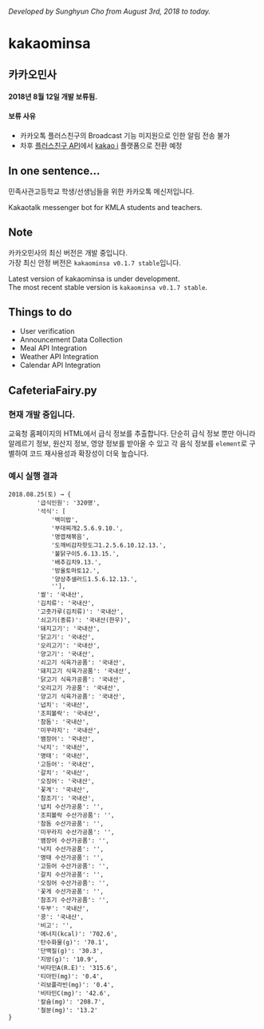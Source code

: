 ###### Developed by Sunghyun Cho from August 3rd, 2018 to today.
# kakaominsa
## 카카오민사

#### 2018년 8월 12일 개발 보류됨.
#### 보류 사유
* 카카오톡 플러스친구의 Broadcast 기능 미지원으로 인한 알림 전송 불가
* 차후 [플러스친구 API](https://center-pf.kakao.com)에서 [kakao i](https://i.kakao.com/openbuilder/) 플랫폼으로 전환 예정

## In one sentence...
민족사관고등학교 학생/선생님들을 위한 카카오톡 메신저입니다.

Kakaotalk messenger bot for KMLA students and teachers.

## Note

카카오민사의 최신 버전은 개발 중입니다.<br>가장 최신 안정 버전은 ```kakaominsa v0.1.7 stable```입니다.

Latest version of kakaominsa is under development.<br>The most recent stable version is ```kakaominsa v0.1.7 stable```.

## Things to do
* User verification
* Announcement Data Collection
* Meal API Integration
* Weather API Integration
* Calendar API Integration

## CafeteriaFairy.py

### 현재 개발 중입니다.

교육청 홈페이지의 HTML에서 급식 정보를 추출합니다. 단순히 급식 정보 뿐만 아니라 알레르기 정보, 원산지 정보, 영양 정보를 받아올 수 있고 각 음식 정보를 `element`로 구별하여 코드 재사용성과 확장성이 더욱 높습니다.

### 예시 실행 결과

```
2018.08.25(토) → {
		'급식인원': '320명',
		'석식': [
			'백미밥', 
			'부대찌개2.5.6.9.10.', 
			'명엽채볶음', 
			'도깨비감자핫도그1.2.5.6.10.12.13.', 
			'불닭구이5.6.13.15.', 
			'배추김치9.13.', 
			'방울토마토12.', 
			'양상추샐러드1.5.6.12.13.', 
			''], 
		'쌀': '국내산', 
		'김치류': '국내산', 
		'고춧가루(김치류)': '국내산', 
		'쇠고기(종류)': '국내산(한우)', 
		'돼지고기': '국내산', 
		'닭고기': '국내산', 
		'오리고기': '국내산', 
		'양고기': '국내산', 
		'쇠고기 식육가공품': '국내산', 
		'돼지고기 식육가공품': '국내산', 
		'닭고기 식육가공품': '국내산', 
		'오리고기 가공품': '국내산', 
		'양고기 식육가공품': '국내산', 
		'넙치': '국내산', 
		'조피볼락': '국내산', 
		'참돔': '국내산', 
		'미꾸라지': '국내산', 
		'뱀장어': '국내산', 
		'낙지': '국내산', 
		'명태': '국내산', 
		'고등어': '국내산', 
		'갈치': '국내산', 
		'오징어': '국내산', 
		'꽃게': '국내산', 
		'참조기': '국내산', 
		'넙치 수산가공품': '', 
		'조피볼락 수산가공품': '', 
		'참돔 수산가공품': '', 
		'미꾸라지 수산가공품': '', 
		'뱀장어 수산가공품': '', 
		'낙지 수산가공품': '', 
		'명태 수산가공품': '', 
		'고등어 수산가공품': '', 
		'갈치 수산가공품': '', 
		'오징어 수산가공품': '', 
		'꽃게 수산가공품': '', 
		'참조기 수산가공품': '', 
		'두부': '국내산', 
		'콩': '국내산', 
		'비고': '', 
		'에너지(kcal)': '702.6', 
		'탄수화물(g)': '70.1', 
		'단백질(g)': '30.3', 
		'지방(g)': '10.9', 
		'비타민A(R.E)': '315.6', 
		'티아민(mg)': '0.4', 
		'리보플라빈(mg)': '0.4', 
		'비타민C(mg)': '42.6', 
		'칼슘(mg)': '208.7', 
		'철분(mg)': '13.2'
}
```